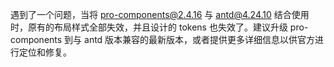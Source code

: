 遇到了一个问题，当将 pro-components@2.4.16 与 antd@4.24.10 结合使用时，原有的布局样式全部失效，并且设计的 tokens 也失效了。建议升级 pro-components 到与 antd 版本兼容的最新版本，或者提供更多详细信息以供官方进行定位和修复。
